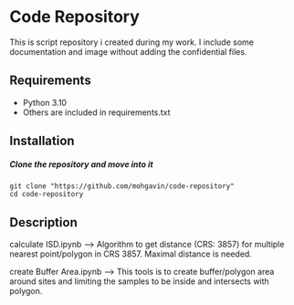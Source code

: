 
#  Code Repository

This is script repository i created during my work. I include some documentation and image without adding the confidential files.
## Requirements

* Python 3.10
* Others are included in requirements.txt
## Installation

##### Clone the repository and move into it
```
git clone "https://github.com/mohgavin/code-repository"
cd code-repository
```

## Description

calculate ISD.ipynb --> Algorithm to get distance (CRS: 3857) for multiple nearest point/polygon in CRS 3857. Maximal distance is needed. 

create Buffer Area.ipynb --> This tools is to create buffer/polygon area around sites and limiting the samples to be inside and intersects with polygon. 

